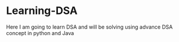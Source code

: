 # Learning-DSA
Here I am going to learn DSA and will be solving using advance DSA concept in python and Java
